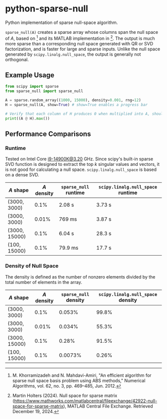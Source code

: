# python-sparse-null

Python implementation of sparse null-space algorithm.

`sparse_null(A)` creates a sparse array whose columns span the null space of $A$, based
on [^1] and its MATLAB implementation in [^2]. The output is much more sparse than a
corresponding null space generated with QR or SVD factorization, and is faster for large
and sparse inputs. Unlike the null space generated by `scipy.linalg.null_space`, the
output is generally not orthogonal.

## Example Usage

```python
from scipy import sparse
from sparse_null import sparse_null

A = sparse.random_array((1000, 15000), density=0.001, rng=12)
H = sparse_null(A, show=True) # show=True enables a progress bar

# Verify that each column of H produces 0 when multiplied into A, should be 8.9e-16
print((A @ H).max())
```

## Performance Comparisons

### Runtime

Tested on Intel Core i9-14900K@3.20 GHz. Since scipy's built-in sparse SVD function is
designed to extract the top $k$ singular values and vectors, it is not good for
calculating a null space. `scipy.linalg.null_space` is based on a dense SVD.

| $A$ shape     | $A$ density | `sparse_null` runtime | `scipy.linalg.null_space` runtime |
| ------------- | ----------- | --------------------- | --------------------------------- |
| (3000, 3000)  | 0.1%        | 2.08 s                | 3.73 s                            |
| (3000, 3000)  | 0.01%       | 769 ms                | 3.87 s                            |
| (3000, 15000) | 0.1%        | 6.04 s                | 28.3 s                            |
| (100, 15000)  | 0.1%        | 79.9 ms               | 17.7 s                            |

### Density of Null Space

The density is defined as the number of nonzero elements divided by the total number of
elements in the array.

| $A$ shape     | $A$ density | `sparse_null` density | `scipy.linalg.null_space` density |
| ------------- | ----------- | --------------------- | --------------------------------- |
| (3000, 3000)  | 0.1%        | 0.053%                | 99.8%                             |
| (3000, 3000)  | 0.01%       | 0.034%                | 55.3%                             |
| (3000, 15000) | 0.1%        | 0.28%                 | 91.5%                             |
| (100, 15000)  | 0.1%        | 0.0073%               | 0.26%                             |

[^1]: M. Khorramizadeh and N. Mahdavi-Amiri, "An efficient algorithm for sparse null
space basis problem using ABS methods," Numerical Algorithms, vol. 62, no. 3, pp.
469–485, Jun. 2012.

[^2]: Martin Holters (2024). Null space for sparse matrix
(https://www.mathworks.com/matlabcentral/fileexchange/42922-null-space-for-sparse-matrix),
MATLAB Central File Exchange. Retrieved December 19, 2024.
